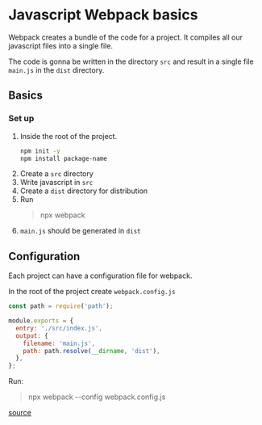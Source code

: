 # Javascript Webpack basics

Webpack creates a bundle of the code for a project. It compiles 
all our javascript files into a single file.

The code is gonna be written in the directory `src` and result in
a single file `main.js` in the `dist` directory.

## Basics

### Set up

1. Inside the root of the project.
    ```bash
    npm init -y
    npm install package-name
    ```
2. Create a `src` directory
3. Write javascript in `src`
4. Create a `dist` directory for distribution
5. Run
    > npx webpack
6. `main.js` should be generated in `dist`

## Configuration

Each project can have a configuration file for webpack.

In the root of the project create `webpack.config.js`

```javascript
const path = require('path');

module.exports = {
  entry: './src/index.js',
  output: {
    filename: 'main.js',
    path: path.resolve(__dirname, 'dist'),
  },
};
```

Run:
> npx webpack --config webpack.config.js

[source](https://webpack.js.org/guides/getting-started/)
